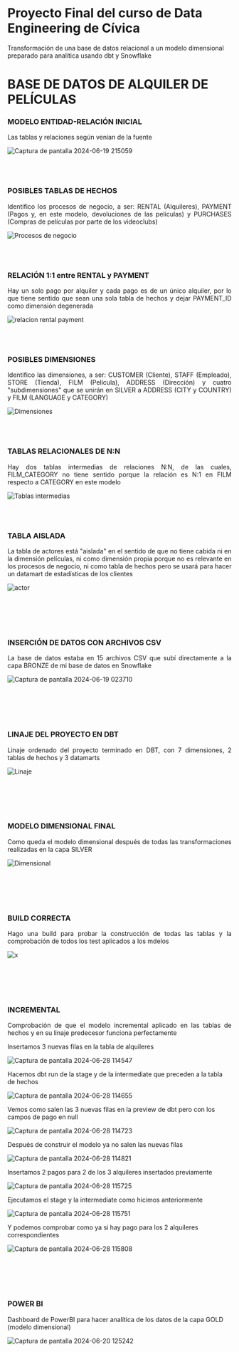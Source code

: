 # Proyecto Final del curso de Data Engineering de Cívica
Transformación de una base de datos relacional a un modelo dimensional preparado para analítica usando dbt y Snowflake

<h1>BASE DE DATOS DE ALQUILER DE PELÍCULAS</h1>

<h3>MODELO ENTIDAD-RELACIÓN INICIAL</h3>

<p style="text-align: justify;">Las tablas y relaciones según venían de la fuente</p>

![Captura de pantalla 2024-06-19 215059](https://github.com/JaviCivica20/Proyecto-Final/assets/170645442/b6254e72-5f2b-4e54-8a41-5a131376e1fe)

<br><br>

<h3>POSIBLES TABLAS DE HECHOS</h3>

<p style="text-align: justify;">Identifico los procesos de negocio, a ser: RENTAL (Alquileres), PAYMENT (Pagos y, en este modelo, devoluciones de las películas) y PURCHASES (Compras de películas por parte de los videoclubs)</p>

![Procesos de negocio](https://github.com/JaviCivica20/Proyecto-Final/assets/170645442/5922ac32-9828-464c-bbd9-22811168c508)

<br><br>

<h3>RELACIÓN 1:1 entre RENTAL y PAYMENT</h3>

<p style="text-align: justify;">Hay un solo pago por alquiler y cada pago es de un único alquiler, por lo que tiene sentido que sean una sola tabla de hechos y dejar PAYMENT_ID como dimensión degenerada</p>

![relacion rental payment](https://github.com/JaviCivica20/Proyecto-Final/assets/170645442/6ebc4f12-a795-4dbe-b6a6-5823c8139062)

<br><br>

<h3>POSIBLES DIMENSIONES</h3>

<p style="text-align: justify;">Identifico las dimensiones, a ser: CUSTOMER (Cliente), STAFF (Empleado), STORE (Tienda), FILM (Película), ADDRESS (Dirección) y cuatro "subdimensiones" que se unirán en SILVER a ADDRESS (CITY y COUNTRY) y FILM (LANGUAGE y CATEGORY)</p>

![Dimensiones](https://github.com/JaviCivica20/Proyecto-Final/assets/170645442/85c7ca15-0052-42d8-b2d5-c3b536383836)

<br><br>

<h3>TABLAS RELACIONALES DE N:N</h3>

<p style="text-align: justify;">Hay dos tablas intermedias de relaciones N:N, de las cuales, FILM_CATEGORY no tiene sentido porque la relación es N:1 en FILM respecto a CATEGORY en este modelo</p>

![Tablas intermedias](https://github.com/JaviCivica20/Proyecto-Final/assets/170645442/fbb7d8d9-7730-4158-b4e9-c4fd8664b34c)

<br><br>

<h3>TABLA AISLADA</h3>

<p style="text-align: justify;">La tabla de actores está "aislada" en el sentido de que no tiene cabida ni en la dimensión películas, ni como dimensión propia porque no es relevante en los procesos de negocio, ni como tabla de hechos pero se usará para hacer un datamart de estadísticas de los clientes</p>

![actor](https://github.com/JaviCivica20/Proyecto-Final/assets/170645442/88802822-aa55-47ec-b591-fb22d3c03b59)

<br><br>
<br><br>

<h3>INSERCIÓN DE DATOS CON ARCHIVOS CSV</h3>

<p style="text-align: justify;">La base de datos estaba en 15 archivos CSV que subí directamente a la capa BRONZE de mi base de datos en Snowflake</p>

![Captura de pantalla 2024-06-19 023710](https://github.com/JaviCivica20/Proyecto-Final/assets/170645442/d3176289-1af1-4184-87f8-c116e6f9c382)

<br><br>
<br><br>

<h3>LINAJE DEL PROYECTO EN DBT</h3>

<p style="text-align: justify;">Linaje ordenado del proyecto terminado en DBT, con 7 dimensiones, 2 tablas de hechos y 3 datamarts</p>

![Linaje](https://github.com/JaviCivica20/Proyecto-Final/assets/170645442/226c3886-8a08-4a4e-afaf-35bfb6ee0bd4)

<br><br>
<br><br>

<h3>MODELO DIMENSIONAL FINAL</h3>

<p style="text-align: justify;">Como queda el modelo dimensional después de todas las transformaciones realizadas en la capa SILVER</p>

![Dimensional](https://github.com/JaviCivica20/Proyecto-Final/assets/170645442/352676f9-d2e4-443b-82c3-caf3f18d2692)

<br><br>
<br><br>

<h3>BUILD CORRECTA</h3>

<p style="text-align: justify;">Hago una build para probar la construcción de todas las tablas y la comprobación de todos los test aplicados a los mdelos</p>

![x](https://github.com/JaviCivica20/Proyecto-Final/assets/170645442/2842c0e9-4444-4349-a0c6-0357db5fa6c0)

<br><br>
<br><br>

<h3>INCREMENTAL</h3>

<p style="text-align: justify;">Comprobación de que el modelo incremental aplicado en las tablas de hechos y en su linaje predecesor funciona perfectamente</p>

Insertamos 3 nuevas filas en la tabla de alquileres

![Captura de pantalla 2024-06-28 114547](https://github.com/JaviCivica20/Proyecto-Final/assets/170645442/d41bc28e-7ff8-464e-bbd0-48403f165c82)

Hacemos dbt run de la stage y de la intermediate que preceden a la tabla de hechos

![Captura de pantalla 2024-06-28 114655](https://github.com/JaviCivica20/Proyecto-Final/assets/170645442/906a8627-a210-4ec9-8b12-6b7c520314b9)

Vemos como salen las 3 nuevas filas en la preview de dbt pero con los campos de pago en null

![Captura de pantalla 2024-06-28 114723](https://github.com/JaviCivica20/Proyecto-Final/assets/170645442/a6e87350-d2d6-4309-aa45-8b6fff81a1ed)

Después de construir el modelo ya no salen las nuevas filas

![Captura de pantalla 2024-06-28 114821](https://github.com/JaviCivica20/Proyecto-Final/assets/170645442/e09a9689-6062-47d3-bca0-2ae677f8b48f)

Insertamos 2 pagos para 2 de los 3 alquileres insertados previamente

![Captura de pantalla 2024-06-28 115725](https://github.com/JaviCivica20/Proyecto-Final/assets/170645442/eb5c5b29-d873-41dc-97e2-954c0e032bbf)

Ejecutamos el stage y la intermediate como hicimos anteriormente

![Captura de pantalla 2024-06-28 115751](https://github.com/JaviCivica20/Proyecto-Final/assets/170645442/adce2b05-73cc-4d37-bd1f-db6fcea51c17)

Y podemos comprobar como ya si hay pago para los 2 alquileres correspondientes

![Captura de pantalla 2024-06-28 115808](https://github.com/JaviCivica20/Proyecto-Final/assets/170645442/88d69fc1-ae00-48a3-b109-df820fd878b3)

<br><br>
<br><br>

<h3>POWER BI</h3>

Dashboard de PowerBI para hacer analítica de los datos de la capa GOLD (modelo dimensional) 

![Captura de pantalla 2024-06-20 125242](https://github.com/JaviCivica20/Proyecto-Final/assets/170645442/1d05c9d4-6672-42e0-a9c6-4b03a9748da1)

